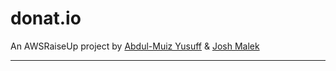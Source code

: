 # donat.io
An AWSRaiseUp project by [Abdul-Muiz Yusuff](https://github.com/sacrael) & [Josh Malek](https://github.com/joshmalek)

-----
